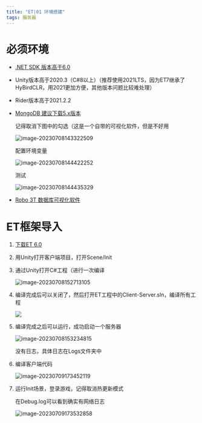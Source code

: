 ```yaml
---
title: "ET|01 环境搭建"
tags: 服务器
---
```


# 必须环境

- [.NET SDK 版本高于6.0](https://dotnet.microsoft.com/zh-cn/download/dotnet/6.0)

- Unity版本高于2020.3（C#8以上）（推荐使用2021LTS，因为ET7继承了HyBirdCLR，用2021更加方便，其他版本问题比较难处理）

- Rider版本高于2021.2.2

- [MongoDB 建议下载5.x版本](https://www.mongodb.com/try/download/community)

  记得取消下图中的勾选（这是一个自带的可视化软件，但是不好用

  ![image-20230708143322509](https://cdn.jsdelivr.net/gh/Gasskin/CloudImg@master/imgimage-20230708143322509.png)

  配置环境变量

  ![image-20230708144422252](https://cdn.jsdelivr.net/gh/Gasskin/CloudImg@master/imgimage-20230708144422252.png)

  测试

  ![image-20230708144435329](https://cdn.jsdelivr.net/gh/Gasskin/CloudImg@master/imgimage-20230708144435329.png)

- [Robo 3T 数据库可视化软件](https://studio3t.com/download-studio3t-free/)

# ET框架导入

1. [下载ET 6.0](https://github.com/egametang/ET/tree/release7.2)

2. 用Unity打开客户端项目，打开Scene/Init

3. 通过Unity打开C#工程（进行一次编译

   ![image-20230708152713105](https://cdn.jsdelivr.net/gh/Gasskin/CloudImg@master/imgimage-20230708152713105.png)

4. 编译完成后可以关闭了，然后打开ET工程中的Client-Server.sln，编译所有工程

   ![](https://cdn.jsdelivr.net/gh/Gasskin/CloudImg@master/imgimage-20230708153101781.png)

5. 编译完成之后可以运行，成功启动一个服务器

   ![image-20230708153234815](https://cdn.jsdelivr.net/gh/Gasskin/CloudImg@master/imgimage-20230708153234815.png)

   没有日志，具体日志在Logs文件夹中

6. 编译客户端代码

   ![image-20230709173452119](https://cdn.jsdelivr.net/gh/Gasskin/CloudImg/img202307091734186.png)

7. 运行Init场景，登录游戏，记得取消热更新模式

   在Debug.log可以看到确实有网络日志
   
   ![image-20230709173532858](https://cdn.jsdelivr.net/gh/Gasskin/CloudImg/img202307091735891.png)























